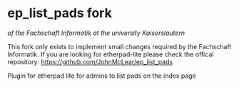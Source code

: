 ep_list_pads fork 
=================
*of the Fachschaft Informatik at the university Kaiserslautern*


This fork only exists to implement small changes required by the Fachschaft Informatik.
If you are looking for etherpad-lite please check the offical repository: https://github.com/JohnMcLear/ep_list_pads

Plugin for etherpad lite for admins to list pads on the index page

